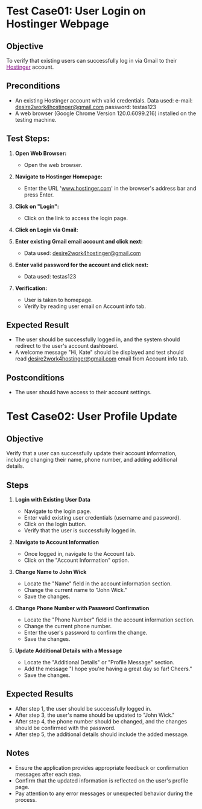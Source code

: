 # Test Case01: User Login on Hostinger Webpage

## Objective
To verify that existing users can successfully log in via Gmail to their <a href="https://www.hostinger.com/" style="color:purple;">Hostinger</a> account.

## Preconditions
- An existing Hostinger account with valid credentials.
  Data used: 
  e-mail: desire2work4hostinger@gmail.com
  password: testas123
- A web browser (Google Chrome Version 120.0.6099.216) installed on the testing machine.

## Test Steps:

1. **Open Web Browser:**
    - Open the web browser.

2. **Navigate to Hostinger Homepage:**
    - Enter the URL '<a href="https://www.hostinger.com/" style="color:purple;">www.hostinger.com</a>' in the browser's address bar and press Enter.

3. **Click on "Login":**
    - Click on the link to access the login page.

4. **Click on Login via Gmail:**

5. **Enter existing Gmail email account and click next:**
    - Data used: desire2work4hostinger@gmail.com

6. **Enter valid password for the account and click next:**
    - Data used: testas123

6. **Verification:**
    - User is taken to homepage.
    - Verify by reading user email on Account info tab.

## Expected Result
- The user should be successfully logged in, and the system should redirect to the user's account dashboard.
- A welcome message "Hi, Kate" should be displayed and test should read desire2work4hostinger@gmail.com email from
Account info tab.

## Postconditions
- The user should have access to their account settings.



# Test Case02: User Profile Update

## Objective
Verify that a user can successfully update their account information, including changing their name, phone number, and adding additional details.

## Steps

1. **Login with Existing User Data**
    - Navigate to the login page.
    - Enter valid existing user credentials (username and password).
    - Click on the login button.
    - Verify that the user is successfully logged in.

2. **Navigate to Account Information**
    - Once logged in, navigate to the Account tab.
    - Click on the "Account Information" option.

3. **Change Name to John Wick**
    - Locate the "Name" field in the account information section.
    - Change the current name to "John Wick."
    - Save the changes.

4. **Change Phone Number with Password Confirmation**
    - Locate the "Phone Number" field in the account information section.
    - Change the current phone number.
    - Enter the user's password to confirm the change.
    - Save the changes.

5. **Update Additional Details with a Message**
    - Locate the "Additional Details" or "Profile Message" section.
    - Add the message "I hope you're having a great day so far! Cheers."
    - Save the changes.

## Expected Results

- After step 1, the user should be successfully logged in.
- After step 3, the user's name should be updated to "John Wick."
- After step 4, the phone number should be changed, and the changes should be confirmed with the password.
- After step 5, the additional details should include the added message.

## Notes

- Ensure the application provides appropriate feedback or confirmation messages after each step.
- Confirm that the updated information is reflected on the user's profile page.
- Pay attention to any error messages or unexpected behavior during the process.

